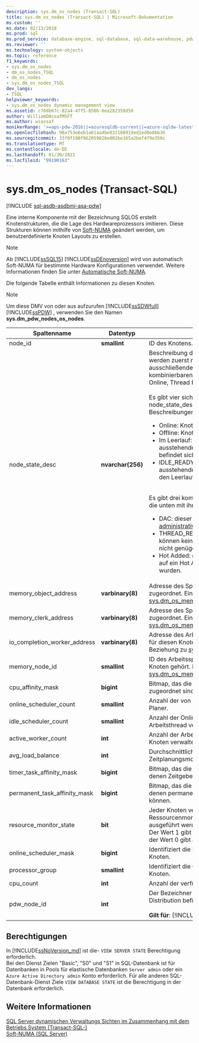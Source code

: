 ```yaml
---
description: sys.dm_os_nodes (Transact-SQL)
title: sys.dm_os_nodes (Transact-SQL) | Microsoft-Dokumentation
ms.custom: ''
ms.date: 02/13/2018
ms.prod: sql
ms.prod_service: database-engine, sql-database, sql-data-warehouse, pdw
ms.reviewer: ''
ms.technology: system-objects
ms.topic: reference
f1_keywords:
- sys.dm_os_nodes
- dm_os_nodes_TSQL
- dm_os_nodes
- sys.dm_os_nodes_TSQL
dev_langs:
- TSQL
helpviewer_keywords:
- sys.dm_os_nodes dynamic management view
ms.assetid: c768b67c-82a4-47f5-850b-0ea282358d50
author: WilliamDAssafMSFT
ms.author: wiassaf
monikerRange: '>=aps-pdw-2016||=azuresqldb-current||=azure-sqldw-latest||>=sql-server-2016||>=sql-server-linux-2017||=azuresqldb-mi-current'
ms.openlocfilehash: 98a753e6eb1a61aa4be832188919ed1ed0e8bb36
ms.sourcegitcommit: 33f0f190f962059826e002be165a2bef4f9e350c
ms.translationtype: MT
ms.contentlocale: de-DE
ms.lasthandoff: 01/30/2021
ms.locfileid: "99190163"
---
```

# <a name="sysdm_os_nodes-transact-sql"></a>sys.dm_os_nodes (Transact-SQL)
[!INCLUDE [sql-asdb-asdbmi-asa-pdw](../../includes/applies-to-version/sql-asdb-asdbmi-asa-pdw.md)]

Eine interne Komponente mit der Bezeichnung SQLOS erstellt Knotenstrukturen, die die Lage des Hardwareprozessors imitieren. Diese Strukturen können mithilfe von [Soft-NUMA](../../database-engine/configure-windows/soft-numa-sql-server.md) geändert werden, um benutzerdefinierte Knoten Layouts zu erstellen.  

> [!NOTE]
> Ab [!INCLUDE[ssSQL15](../../includes/sssql16-md.md)] [!INCLUDE[ssDEnoversion](../../includes/ssdenoversion-md.md)] wird von automatisch Soft-NUMA für bestimmte Hardware Konfigurationen verwendet. Weitere Informationen finden Sie unter [Automatische Soft-NUMA](../../database-engine/configure-windows/soft-numa-sql-server.md#automatic-soft-numa).
  
Die folgende Tabelle enthält Informationen zu diesen Knoten.  
  
> [!NOTE]
> Um diese DMV von oder aus aufzurufen [!INCLUDE[ssSDWfull](../../includes/sssdwfull-md.md)] [!INCLUDE[ssPDW](../../includes/sspdw-md.md)] , verwenden Sie den Namen **sys.dm_pdw_nodes_os_nodes**.  
  
|Spaltenname|Datentyp|BESCHREIBUNG|  
|-----------------|---------------|-----------------|  
|node_id|**smallint**|ID des Knotens.|  
|node_state_desc|**nvarchar(256)**|Beschreibung des Knotenzustands. Die Werte werden zuerst mit den sich gegenseitig ausschließenden Werten angezeigt, gefolgt von den kombinierbaren Werten. Beispiel:<br /> Online, Thread Resources Low, Lazy Preemptive<br /><br />Es gibt vier sich gegenseitig ausschließende node_state_desc-Werte. Sie sind unten mit ihren Beschreibungen aufgeführt.<br /><ul><li>Online: Knoten ist online.<li>Offline: Knoten ist offline.<li>Im Leerlauf: der Knoten verfügt über keine ausstehenden Arbeitsanforderungen und befindet sich in einem Leerlaufzustand.<li>IDLE_READY: der Knoten verfügt über keine ausstehenden Arbeitsanforderungen und kann in den Leerlauf versetzt werden.</li></ul><br />Es gibt drei kombinierbare node_state_desc Werte, die unten mit ihren Beschreibungen aufgeführt sind.<br /><ul><li>DAC: dieser Knoten ist für die [dedizierte administrative Verbindung](../../database-engine/configure-windows/diagnostic-connection-for-database-administrators.md)reserviert.<li>THREAD_RESOURCES_LOW: auf diesem Knoten können keine neuen Threads erstellt werden, weil nicht genügend Arbeitsspeicher verfügbar ist.<li>Hot Added: gibt an, dass die Knoten als Reaktion auf ein Hot Add CPU-Ereignis hinzugefügt wurden.</li></ul>|  
|memory_object_address|**varbinary(8)**|Adresse des Speicherobjekts ist diesem Knoten zugeordnet. Eine eins-zu-eins-Beziehung zu [sys.dm_os_memory_objects](../../relational-databases/system-dynamic-management-views/sys-dm-os-memory-objects-transact-sql.md).memory_object_address.|  
|memory_clerk_address|**varbinary(8)**|Adresse des Speicherclerks ist diesem Knoten zugeordnet. Eine eins-zu-eins-Beziehung zu [sys.dm_os_memory_clerks](../../relational-databases/system-dynamic-management-views/sys-dm-os-memory-clerks-transact-sql.md).memory_clerk_address.|  
|io_completion_worker_address|**varbinary(8)**|Adresse des Arbeitsthreads ist dem E/A-Abschluss für diesen Knoten zugewiesen. Eine eins-zu-eins-Beziehung zu [sys.dm_os_workers](../../relational-databases/system-dynamic-management-views/sys-dm-os-workers-transact-sql.md).worker_address.|  
|memory_node_id|**smallint**|ID des Arbeitsspeicherknotens, zu dem dieser Knoten gehört. N:1-Beziehung zu [sys.dm_os_memory_nodes](../../relational-databases/system-dynamic-management-views/sys-dm-os-memory-nodes-transact-sql.md).memory_node_id.|  
|cpu_affinity_mask|**bigint**|Bitmap, das die CPUs identifiziert, die diesem Knoten zugeordnet sind.|  
|online_scheduler_count|**smallint**|Anzahl der von diesem Knoten verwalteten Online Planer.|  
|idle_scheduler_count|**smallint**|Anzahl der Onlinescheduler, die über keinen aktiven Arbeitsthread verfügen.|  
|active_worker_count|**int**|Anzahl der Arbeitsthreads, die auf allen von diesem Knoten verwalteten Zeitplanungsmodulen aktiv sind.|  
|avg_load_balance|**int**|Durchschnittliche Anzahl von Tasks pro Zeitplanungsmodul auf diesem Knoten.|  
|timer_task_affinity_mask|**bigint**|Bitmap, das die Zeitplanungsmodule identifiziert, denen Zeitgebertasks zugewiesen sein können.|  
|permanent_task_affinity_mask|**bigint**|Bitmap, das die Zeitplanungsmodule identifiziert, denen permanente Zeitgebertasks zugewiesen sein können.|  
|resource_monitor_state|**bit**|Jeder Knoten verfügt über einen zugewiesenen Ressourcenmonitor. Der Ressourcenmonitor kann ausgeführt werden oder sich im Leerlauf befinden. Der Wert 1 gibt an, dass der Monitor ausgeführt wird, der Wert 0 gibt an, dass er sich im Leerlauf befindet.|  
|online_scheduler_mask|**bigint**|Identifiziert die Prozessaffinitätsmaske für diesen Knoten.|  
|processor_group|**smallint**|Identifiziert die Gruppe von Prozessoren für diesen Knoten.|  
|cpu_count |**int** |Anzahl der verfügbaren CPUs für diesen Knoten. |
|pdw_node_id|**int**|Der Bezeichner für den Knoten, auf dem sich diese Distribution befindet.<br /><br /> **Gilt für**: [!INCLUDE[ssSDWfull](../../includes/sssdwfull-md.md)] , [!INCLUDE[ssPDW](../../includes/sspdw-md.md)]|  
  
## <a name="permissions"></a>Berechtigungen

In [!INCLUDE[ssNoVersion_md](../../includes/ssnoversion-md.md)] ist die- `VIEW SERVER STATE` Berechtigung erforderlich.   
Bei den Dienst Zielen "Basic", "S0" und "S1" in SQL-Datenbank ist für Datenbanken in Pools für elastische Datenbanken `Server admin` oder ein `Azure Active Directory admin` Konto erforderlich. Für alle anderen SQL-Datenbank-Dienst Ziele `VIEW DATABASE STATE` ist die Berechtigung in der Datenbank erforderlich.   

## <a name="see-also"></a>Weitere Informationen    
 [SQL Server dynamischen Verwaltungs Sichten im Zusammenhang mit dem Betriebs System &#40;Transact-SQL-&#41;](../../relational-databases/system-dynamic-management-views/sql-server-operating-system-related-dynamic-management-views-transact-sql.md)   
 [Soft-NUMA &#40;SQL Server&#41;](../../database-engine/configure-windows/soft-numa-sql-server.md)  
  
